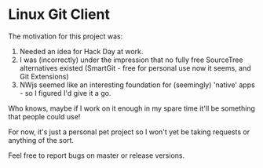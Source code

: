 # Linux Git Client

The motivation for this project was:
1. Needed an idea for Hack Day at work.
2. I was (incorrectly) under the impression that no fully free SourceTree alternatives existed (SmartGit - free for personal use now it seems, and Git Extensions)
3. NWjs seemed like an interesting foundation for (seemingly) 'native' apps - so I figured I'd give it a go.

Who knows, maybe if I work on it enough in my spare time it'll be something that people could use!

For now, it's just a personal pet project so I won't yet be taking requests or anything of the sort. 

Feel free to report bugs on master or release versions.
